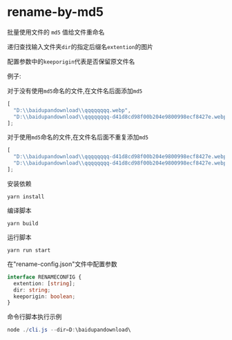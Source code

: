 # rename-by-md5

批量使用文件的 `md5` 值给文件重命名

递归查找输入文件夹`dir`的指定后缀名`extention`的图片

配置参数中的`keeporigin`代表是否保留原文件名

例子:

对于没有使用`md5`命名的文件,在文件名后面添加`md5`

```js
[
  "D:\\baidupandownload\\qqqqqqqq.webp",
  "D:\\baidupandownload\\qqqqqqqq-d41d8cd98f00b204e9800998ecf8427e.webp"
];
```

对于使用`md5`命名的文件,在文件名后面不重复添加`md5`

```js
[
  "D:\\baidupandownload\\qqqqqqqq-d41d8cd98f00b204e9800998ecf8427e.webp",
  "D:\\baidupandownload\\qqqqqqqq-d41d8cd98f00b204e9800998ecf8427e.webp"
];
```

安装依赖

```
yarn install
```

编译脚本

```
yarn build
```

运行脚本

```
yarn run start
```

在"rename-config.json"文件中配置参数

```ts
interface RENAMECONFIG {
  extention: [string];
  dir: string;
  keeporigin: boolean;
}
```

命令行脚本执行示例

```powershell
node ./cli.js --dir=D:\baidupandownload\
```
